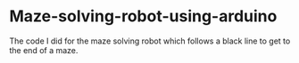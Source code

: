# Maze-solving-robot-using-arduino
The code I did for the maze solving robot which follows a black line to get to the end of a maze.
